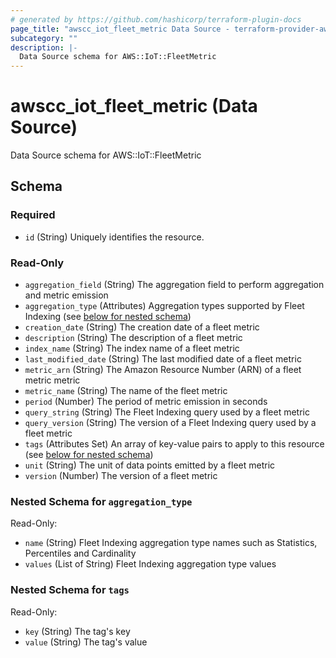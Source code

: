 ```yaml
---
# generated by https://github.com/hashicorp/terraform-plugin-docs
page_title: "awscc_iot_fleet_metric Data Source - terraform-provider-awscc"
subcategory: ""
description: |-
  Data Source schema for AWS::IoT::FleetMetric
---
```


# awscc_iot_fleet_metric (Data Source)

Data Source schema for AWS::IoT::FleetMetric



<!-- schema generated by tfplugindocs -->
## Schema

### Required

- `id` (String) Uniquely identifies the resource.

### Read-Only

- `aggregation_field` (String) The aggregation field to perform aggregation and metric emission
- `aggregation_type` (Attributes) Aggregation types supported by Fleet Indexing (see [below for nested schema](#nestedatt--aggregation_type))
- `creation_date` (String) The creation date of a fleet metric
- `description` (String) The description of a fleet metric
- `index_name` (String) The index name of a fleet metric
- `last_modified_date` (String) The last modified date of a fleet metric
- `metric_arn` (String) The Amazon Resource Number (ARN) of a fleet metric metric
- `metric_name` (String) The name of the fleet metric
- `period` (Number) The period of metric emission in seconds
- `query_string` (String) The Fleet Indexing query used by a fleet metric
- `query_version` (String) The version of a Fleet Indexing query used by a fleet metric
- `tags` (Attributes Set) An array of key-value pairs to apply to this resource (see [below for nested schema](#nestedatt--tags))
- `unit` (String) The unit of data points emitted by a fleet metric
- `version` (Number) The version of a fleet metric

<a id="nestedatt--aggregation_type"></a>
### Nested Schema for `aggregation_type`

Read-Only:

- `name` (String) Fleet Indexing aggregation type names such as Statistics, Percentiles and Cardinality
- `values` (List of String) Fleet Indexing aggregation type values


<a id="nestedatt--tags"></a>
### Nested Schema for `tags`

Read-Only:

- `key` (String) The tag's key
- `value` (String) The tag's value
